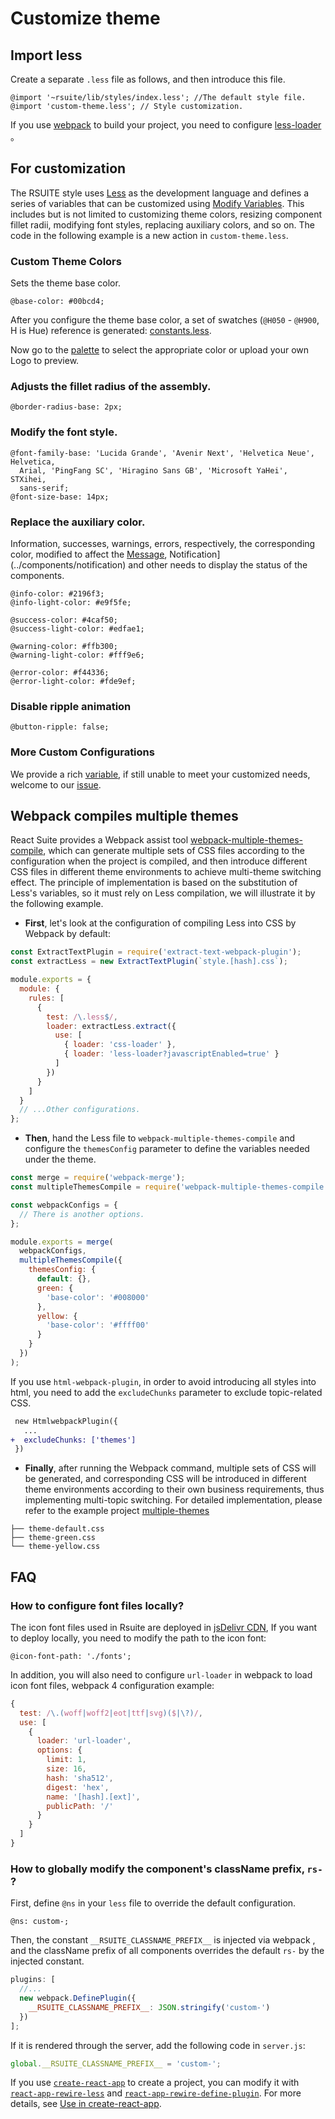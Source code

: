 # Customize theme

## Import less

Create a separate `.less` file as follows, and then introduce this file.

```less
@import '~rsuite/lib/styles/index.less'; //The default style file.
@import 'custom-theme.less'; // Style customization.
```

If you use [webpack](http://webpack.github.io/) to build your project, you need to configure [less-loader](https://github.com/webpack-contrib/less-loader) 。

## For customization

The RSUITE style uses [Less][less] as the development language and defines a series of variables that can be customized using [Modify Variables][modify variables]. This includes but is not limited to customizing theme colors, resizing component fillet radii, modifying font styles, replacing auxiliary colors, and so on. The code in the following example is a new action in `custom-theme.less`.

### Custom Theme Colors

Sets the theme base color.

```less
@base-color: #00bcd4;
```

After you configure the theme base color, a set of swatches (`@H050` - `@H900`, H is Hue) reference is generated: [constants.less](rsuite-theme-pallete).

Now go to the [palette](/tools/palette) to select the appropriate color or upload your own Logo to preview.

### Adjusts the fillet radius of the assembly.

```less
@border-radius-base: 2px;
```

### Modify the font style.

```less
@font-family-base: 'Lucida Grande', 'Avenir Next', 'Helvetica Neue', Helvetica,
  Arial, 'PingFang SC', 'Hiragino Sans GB', 'Microsoft YaHei', STXihei,
  sans-serif;
@font-size-base: 14px;
```

### Replace the auxiliary color.

Information, successes, warnings, errors, respectively, the corresponding color, modified to affect the [Message](../components/message), Notification](../components/notification) and other needs to display the status of the components.

```less
@info-color: #2196f3;
@info-light-color: #e9f5fe;

@success-color: #4caf50;
@success-light-color: #edfae1;

@warning-color: #ffb300;
@warning-light-color: #fff9e6;

@error-color: #f44336;
@error-light-color: #fde9ef;
```

### Disable ripple animation

```less
@button-ripple: false;
```

### More Custom Configurations

We provide a rich [variable][variables.less], if still unable to meet your customized needs, welcome to our [issue][issue].

## Webpack compiles multiple themes

React Suite provides a Webpack assist tool [webpack-multiple-themes-compile][webpack-multiple-themes-compile], which can generate multiple sets of CSS files according to the configuration when the project is compiled, and then introduce different CSS files in different theme environments to achieve multi-theme switching effect. The principle of implementation is based on the substitution of Less's variables, so it must rely on Less compilation, we will illustrate it by the following example.

- **First**, let's look at the configuration of compiling Less into CSS by Webpack by default:

```js
const ExtractTextPlugin = require('extract-text-webpack-plugin');
const extractLess = new ExtractTextPlugin(`style.[hash].css`);

module.exports = {
  module: {
    rules: [
      {
        test: /\.less$/,
        loader: extractLess.extract({
          use: [
            { loader: 'css-loader' },
            { loader: 'less-loader?javascriptEnabled=true' }
          ]
        })
      }
    ]
  }
  // ...Other configurations.
};
```

- **Then**, hand the Less file to `webpack-multiple-themes-compile` and configure the `themesConfig` parameter to define the variables needed under the theme.

```js
const merge = require('webpack-merge');
const multipleThemesCompile = require('webpack-multiple-themes-compile');

const webpackConfigs = {
  // There is another options.
};

module.exports = merge(
  webpackConfigs,
  multipleThemesCompile({
    themesConfig: {
      default: {},
      green: {
        'base-color': '#008000'
      },
      yellow: {
        'base-color': '#ffff00'
      }
    }
  })
);
```

If you use `html-webpack-plugin`, in order to avoid introducing all styles into html, you need to add the `excludeChunks` parameter to exclude topic-related CSS.

```diff
 new HtmlwebpackPlugin({
   ...
+  excludeChunks: ['themes']
 })
```

- **Finally**, after running the Webpack command, multiple sets of CSS will be generated, and corresponding CSS will be introduced in different theme environments according to their own business requirements, thus implementing multi-topic switching. For detailed implementation, please refer to the example project [multiple-themes][multiple-themes]

```
├── theme-default.css
├── theme-green.css
└── theme-yellow.css
```

## FAQ

<a id="note"></a>

### How to configure font files locally?

The icon font files used in Rsuite are deployed in [jsDelivr CDN](http://cdn.jsdelivr.net/npm/rsuite-icon-font@3.0.0/fonts/),
If you want to deploy locally, you need to modify the path to the icon font:

```less
@icon-font-path: './fonts';
```

In addition, you will also need to configure `url-loader` in webpack to load icon font files, webpack 4 configuration example:

```js
{
  test: /\.(woff|woff2|eot|ttf|svg)($|\?)/,
  use: [
    {
      loader: 'url-loader',
      options: {
        limit: 1,
        size: 16,
        hash: 'sha512',
        digest: 'hex',
        name: '[hash].[ext]',
        publicPath: '/'
      }
    }
  ]
}
```

### How to globally modify the component's className prefix, `rs-` ?

First, define `@ns` in your `less` file to override the default configuration.

```less
@ns: custom-;
```

Then, the constant `__RSUITE_CLASSNAME_PREFIX__` is injected via webpack , and the className prefix of all components overrides the default `rs-` by the injected constant.

```js
plugins: [
  //...
  new webpack.DefinePlugin({
    __RSUITE_CLASSNAME_PREFIX__: JSON.stringify('custom-')
  })
];
```

If it is rendered through the server, add the following code in `server.js`:

```js
global.__RSUITE_CLASSNAME_PREFIX__ = 'custom-';
```

If you use [`create-react-app`][cra] to create a project, you can modify it with [`react-app-rewire-less`][rarl] and [`react-app-rewire-define-plugin`][rardp]. For more details, see [Use in create-react-app][use-with-create-app].

[cra]: https://github.com/facebook/create-react-app
[rarl]: https://www.npmjs.com/package/react-app-rewire-less
[rardp]: https://www.npmjs.com/package/react-app-rewire-define-plugin
[less]: http://lesscss.org/
[modify variables]: http://lesscss.org/usage/#using-less-in-the-browser-modify-variables
[rsuite-theme-pallete]: https://github.com/rsuite/rsuite/blob/master/styles/less/constants.less#L32
[issue]: https://github.com/rsuite/rsuite/issues/new
[variables.less]: https://github.com/rsuite/rsuite/blob/master/styles/variables.less
[use-with-create-app]: /en/guide/use-with-create-react-app#Customize%20Theme
[webpack-multiple-themes-compile]: https://github.com/rsuite/webpack-multiple-themes-compile
[multiple-themes]: https://github.com/rsuite/examples/tree/master/multiple-themes
